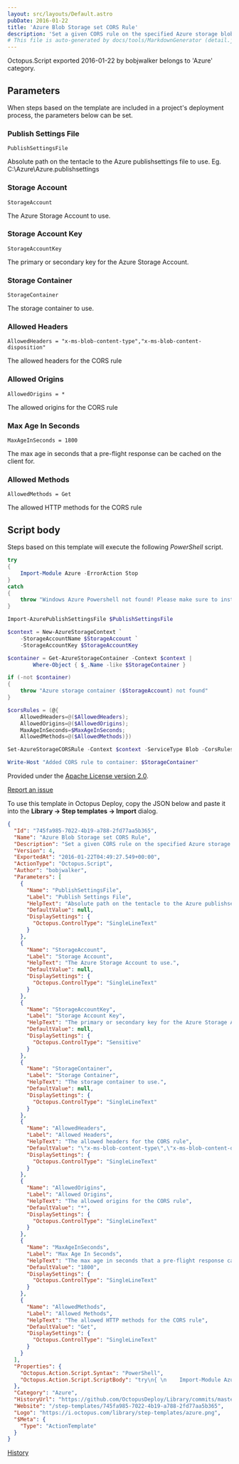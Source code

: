```yaml
---
layout: src/layouts/Default.astro
pubDate: 2016-01-22
title: 'Azure Blob Storage set CORS Rule'
description: 'Set a given CORS rule on the specified Azure storage blob container'
# This file is auto-generated by docs/tools/MarkdownGenerator (detail.js)
---
```


Octopus.Script exported 2016-01-22 by bobjwalker belongs to 'Azure' category.

## Parameters

When steps based on the template are included in a project's deployment process, the parameters below can be set.


<div class="param">

### Publish Settings File

`PublishSettingsFile`

Absolute path on the tentacle to the Azure publishsettings file to use. Eg. C:\Azure\Azure.publishsettings

</div>
        
<div class="param">

### Storage Account

`StorageAccount`

The Azure Storage Account to use.

</div>
        
<div class="param">

### Storage Account Key

`StorageAccountKey`

The primary or secondary key for the Azure Storage Account.

</div>
        
<div class="param">

### Storage Container

`StorageContainer`

The storage container to use.

</div>
        
<div class="param">

### Allowed Headers

`AllowedHeaders = "x-ms-blob-content-type","x-ms-blob-content-disposition"`

The allowed headers for the CORS rule

</div>
        
<div class="param">

### Allowed Origins

`AllowedOrigins = *`

The allowed origins for the CORS rule

</div>
        
<div class="param">

### Max Age In Seconds

`MaxAgeInSeconds = 1800`

The max age in seconds that a pre-flight response can be cached on the client for.

</div>
        
<div class="param">

### Allowed Methods

`AllowedMethods = Get`

The allowed HTTP methods for the CORS rule

</div>
        

## Script body

Steps based on this template will execute the following *PowerShell* script.

```PowerShell
try
{ 
    Import-Module Azure -ErrorAction Stop
}
catch
{
    throw "Windows Azure Powershell not found! Please make sure to install them from http://www.windowsazure.com/en-us/downloads/#cmd-line-tools" 
}

Import-AzurePublishSettingsFile $PublishSettingsFile

$context = New-AzureStorageContext `
    -StorageAccountName $StorageAccount `
    -StorageAccountKey $StorageAccountKey

$container = Get-AzureStorageContainer -Context $context | 
        Where-Object { $_.Name -like $StorageContainer }

if (-not $container)
{
    throw "Azure storage container ($StorageAccount) not found"
}

$corsRules = (@{
    AllowedHeaders=@($AllowedHeaders);
    AllowedOrigins=@($AllowedOrigins);
    MaxAgeInSeconds=$MaxAgeInSeconds;
    AllowedMethods=@($AllowedMethods)})

Set-AzureStorageCORSRule -Context $context -ServiceType Blob -CorsRules $corsRules

Write-Host "Added CORS rule to container: $StorageContainer"
```

Provided under the [Apache License version 2.0](https://github.com/OctopusDeploy/Library/blob/master/LICENSE.txt).

[Report an issue](https://github.com/OctopusDeploy/Library/issues/new?assignees=&labels=&projects=&template=bug-report.yml&title=Issue%20with%20Azure%20Blob%20Storage%20set%20CORS%20Rule&step-template=Azure%20Blob%20Storage%20set%20CORS%20Rule)

<div class="get-json">

To use this template in Octopus Deploy, copy the JSON below and paste it into the **Library → Step templates → Import** dialog.

```json
{
  "Id": "745fa985-7022-4b19-a788-2fd77aa5b365",
  "Name": "Azure Blob Storage set CORS Rule",
  "Description": "Set a given CORS rule on the specified Azure storage blob container",
  "Version": 4,
  "ExportedAt": "2016-01-22T04:49:27.549+00:00",
  "ActionType": "Octopus.Script",
  "Author": "bobjwalker",
  "Parameters": [
    {
      "Name": "PublishSettingsFile",
      "Label": "Publish Settings File",
      "HelpText": "Absolute path on the tentacle to the Azure publishsettings file to use. Eg. C:\\Azure\\Azure.publishsettings",
      "DefaultValue": null,
      "DisplaySettings": {
        "Octopus.ControlType": "SingleLineText"
      }
    },
    {
      "Name": "StorageAccount",
      "Label": "Storage Account",
      "HelpText": "The Azure Storage Account to use.",
      "DefaultValue": null,
      "DisplaySettings": {
        "Octopus.ControlType": "SingleLineText"
      }
    },
    {
      "Name": "StorageAccountKey",
      "Label": "Storage Account Key",
      "HelpText": "The primary or secondary key for the Azure Storage Account.",
      "DefaultValue": null,
      "DisplaySettings": {
        "Octopus.ControlType": "Sensitive"
      }
    },
    {
      "Name": "StorageContainer",
      "Label": "Storage Container",
      "HelpText": "The storage container to use.",
      "DefaultValue": null,
      "DisplaySettings": {
        "Octopus.ControlType": "SingleLineText"
      }
    },
    {
      "Name": "AllowedHeaders",
      "Label": "Allowed Headers",
      "HelpText": "The allowed headers for the CORS rule",
      "DefaultValue": "\"x-ms-blob-content-type\",\"x-ms-blob-content-disposition\"",
      "DisplaySettings": {
        "Octopus.ControlType": "SingleLineText"
      }
    },
    {
      "Name": "AllowedOrigins",
      "Label": "Allowed Origins",
      "HelpText": "The allowed origins for the CORS rule",
      "DefaultValue": "*",
      "DisplaySettings": {
        "Octopus.ControlType": "SingleLineText"
      }
    },
    {
      "Name": "MaxAgeInSeconds",
      "Label": "Max Age In Seconds",
      "HelpText": "The max age in seconds that a pre-flight response can be cached on the client for.",
      "DefaultValue": "1800",
      "DisplaySettings": {
        "Octopus.ControlType": "SingleLineText"
      }
    },
    {
      "Name": "AllowedMethods",
      "Label": "Allowed Methods",
      "HelpText": "The allowed HTTP methods for the CORS rule",
      "DefaultValue": "Get",
      "DisplaySettings": {
        "Octopus.ControlType": "SingleLineText"
      }
    }
  ],
  "Properties": {
    "Octopus.Action.Script.Syntax": "PowerShell",
    "Octopus.Action.Script.ScriptBody": "try\n{ \n    Import-Module Azure -ErrorAction Stop\n}\ncatch\n{\n    throw \"Windows Azure Powershell not found! Please make sure to install them from http://www.windowsazure.com/en-us/downloads/#cmd-line-tools\" \n}\n\nImport-AzurePublishSettingsFile $PublishSettingsFile\n\n$context = New-AzureStorageContext `\n    -StorageAccountName $StorageAccount `\n    -StorageAccountKey $StorageAccountKey\n\n$container = Get-AzureStorageContainer -Context $context | \n        Where-Object { $_.Name -like $StorageContainer }\n\nif (-not $container)\n{\n    throw \"Azure storage container ($StorageAccount) not found\"\n}\n\n$corsRules = (@{\n    AllowedHeaders=@($AllowedHeaders);\n    AllowedOrigins=@($AllowedOrigins);\n    MaxAgeInSeconds=$MaxAgeInSeconds;\n    AllowedMethods=@($AllowedMethods)})\n\nSet-AzureStorageCORSRule -Context $context -ServiceType Blob -CorsRules $corsRules\n\nWrite-Host \"Added CORS rule to container: $StorageContainer\""
  },
  "Category": "Azure",
  "HistoryUrl": "https://github.com/OctopusDeploy/Library/commits/master/step-templates//opt/buildagent/work/75443764cd38076d/step-templates/azure-blob-storage-set-cors.json",
  "Website": "/step-templates/745fa985-7022-4b19-a788-2fd77aa5b365",
  "Logo": "https://i.octopus.com/library/step-templates/azure.png",
  "$Meta": {
    "Type": "ActionTemplate"
  }
}
```

[History](https://github.com/OctopusDeploy/Library/commits/master/step-templates/https://github.com/OctopusDeploy/Library/commits/master/step-templates//opt/buildagent/work/75443764cd38076d/step-templates/azure-blob-storage-set-cors.json)

</div>
